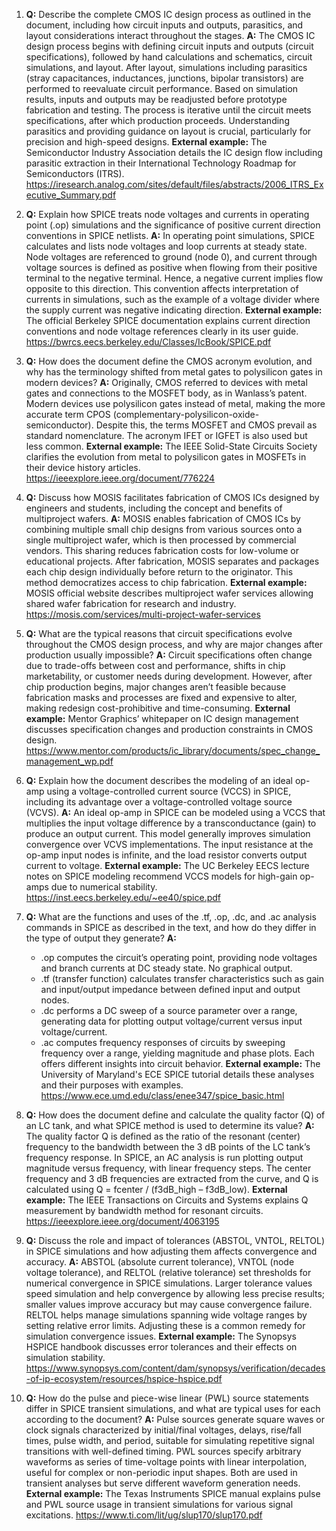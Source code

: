 1. **Q:** Describe the complete CMOS IC design process as outlined in the document, including how circuit inputs and outputs, parasitics, and layout considerations interact throughout the stages.
   **A:** The CMOS IC design process begins with defining circuit inputs and outputs (circuit specifications), followed by hand calculations and schematics, circuit simulations, and layout. After layout, simulations including parasitics (stray capacitances, inductances, junctions, bipolar transistors) are performed to reevaluate circuit performance. Based on simulation results, inputs and outputs may be readjusted before prototype fabrication and testing. The process is iterative until the circuit meets specifications, after which production proceeds. Understanding parasitics and providing guidance on layout is crucial, particularly for precision and high-speed designs.
   **External example:** The Semiconductor Industry Association details the IC design flow including parasitic extraction in their International Technology Roadmap for Semiconductors (ITRS). https://iresearch.analog.com/sites/default/files/abstracts/2006_ITRS_Executive_Summary.pdf

2. **Q:** Explain how SPICE treats node voltages and currents in operating point (.op) simulations and the significance of positive current direction conventions in SPICE netlists.
   **A:** In operating point simulations, SPICE calculates and lists node voltages and loop currents at steady state. Node voltages are referenced to ground (node 0), and current through voltage sources is defined as positive when flowing from their positive terminal to the negative terminal. Hence, a negative current implies flow opposite to this direction. This convention affects interpretation of currents in simulations, such as the example of a voltage divider where the supply current was negative indicating direction.
   **External example:** The official Berkeley SPICE documentation explains current direction conventions and node voltage references clearly in its user guide. https://bwrcs.eecs.berkeley.edu/Classes/IcBook/SPICE.pdf

3. **Q:** How does the document define the CMOS acronym evolution, and why has the terminology shifted from metal gates to polysilicon gates in modern devices?
   **A:** Originally, CMOS referred to devices with metal gates and connections to the MOSFET body, as in Wanlass’s patent. Modern devices use polysilicon gates instead of metal, making the more accurate term CPOS (complementary-polysilicon-oxide-semiconductor). Despite this, the terms MOSFET and CMOS prevail as standard nomenclature. The acronym IFET or IGFET is also used but less common.
   **External example:** The IEEE Solid-State Circuits Society clarifies the evolution from metal to polysilicon gates in MOSFETs in their device history articles. https://ieeexplore.ieee.org/document/776224

4. **Q:** Discuss how MOSIS facilitates fabrication of CMOS ICs designed by engineers and students, including the concept and benefits of multiproject wafers.
   **A:** MOSIS enables fabrication of CMOS ICs by combining multiple small chip designs from various sources onto a single multiproject wafer, which is then processed by commercial vendors. This sharing reduces fabrication costs for low-volume or educational projects. After fabrication, MOSIS separates and packages each chip design individually before return to the originator. This method democratizes access to chip fabrication.
   **External example:** MOSIS official website describes multiproject wafer services allowing shared wafer fabrication for research and industry. https://mosis.com/services/multi-project-wafer-services

5. **Q:** What are the typical reasons that circuit specifications evolve throughout the CMOS design process, and why are major changes after production usually impossible?
   **A:** Circuit specifications often change due to trade-offs between cost and performance, shifts in chip marketability, or customer needs during development. However, after chip production begins, major changes aren’t feasible because fabrication masks and processes are fixed and expensive to alter, making redesign cost-prohibitive and time-consuming.
   **External example:** Mentor Graphics’ whitepaper on IC design management discusses specification changes and production constraints in CMOS design. https://www.mentor.com/products/ic_library/documents/spec_change_management_wp.pdf

6. **Q:** Explain how the document describes the modeling of an ideal op-amp using a voltage-controlled current source (VCCS) in SPICE, including its advantage over a voltage-controlled voltage source (VCVS).
   **A:** An ideal op-amp in SPICE can be modeled using a VCCS that multiplies the input voltage difference by a transconductance (gain) to produce an output current. This model generally improves simulation convergence over VCVS implementations. The input resistance at the op-amp input nodes is infinite, and the load resistor converts output current to voltage.
   **External example:** The UC Berkeley EECS lecture notes on SPICE modeling recommend VCCS models for high-gain op-amps due to numerical stability. https://inst.eecs.berkeley.edu/~ee40/spice.pdf

7. **Q:** What are the functions and uses of the .tf, .op, .dc, and .ac analysis commands in SPICE as described in the text, and how do they differ in the type of output they generate?
   **A:** 
   - .op computes the circuit’s operating point, providing node voltages and branch currents at DC steady state. No graphical output.
   - .tf (transfer function) calculates transfer characteristics such as gain and input/output impedance between defined input and output nodes.
   - .dc performs a DC sweep of a source parameter over a range, generating data for plotting output voltage/current versus input voltage/current.
   - .ac computes frequency responses of circuits by sweeping frequency over a range, yielding magnitude and phase plots. 
   Each offers different insights into circuit behavior.
   **External example:** The University of Maryland's ECE SPICE tutorial details these analyses and their purposes with examples. https://www.ece.umd.edu/class/enee347/spice_basic.html

8. **Q:** How does the document define and calculate the quality factor (Q) of an LC tank, and what SPICE method is used to determine its value?
   **A:** The quality factor Q is defined as the ratio of the resonant (center) frequency to the bandwidth between the 3 dB points of the LC tank’s frequency response. In SPICE, an AC analysis is run plotting output magnitude versus frequency, with linear frequency steps. The center frequency and 3 dB frequencies are extracted from the curve, and Q is calculated using Q = fcenter / (f3dB_high – f3dB_low).
   **External example:** The IEEE Transactions on Circuits and Systems explains Q measurement by bandwidth method for resonant circuits. https://ieeexplore.ieee.org/document/4063195

9. **Q:** Discuss the role and impact of tolerances (ABSTOL, VNTOL, RELTOL) in SPICE simulations and how adjusting them affects convergence and accuracy.
   **A:** ABSTOL (absolute current tolerance), VNTOL (node voltage tolerance), and RELTOL (relative tolerance) set thresholds for numerical convergence in SPICE simulations. Larger tolerance values speed simulation and help convergence by allowing less precise results; smaller values improve accuracy but may cause convergence failure. RELTOL helps manage simulations spanning wide voltage ranges by setting relative error limits. Adjusting these is a common remedy for simulation convergence issues.
   **External example:** The Synopsys HSPICE handbook discusses error tolerances and their effects on simulation stability. https://www.synopsys.com/content/dam/synopsys/verification/decades-of-ip-ecosystem/resources/hspice-hspice.pdf

10. **Q:** How do the pulse and piece-wise linear (PWL) source statements differ in SPICE transient simulations, and what are typical uses for each according to the document?
    **A:** Pulse sources generate square waves or clock signals characterized by initial/final voltages, delays, rise/fall times, pulse width, and period, suitable for simulating repetitive signal transitions with well-defined timing. PWL sources specify arbitrary waveforms as series of time-voltage points with linear interpolation, useful for complex or non-periodic input shapes. Both are used in transient analyses but serve different waveform generation needs.
    **External example:** The Texas Instruments SPICE manual explains pulse and PWL source usage in transient simulations for various signal excitations. https://www.ti.com/lit/ug/slup170/slup170.pdf
